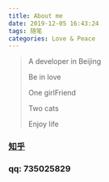 ```yaml
---
title: About me
date: 2019-12-05 16:43:24
tags: 随笔
categories: Love & Peace
---
```


> A developer in Beijing
>
> Be in love
>
> One girlFriend
>
> Two cats
>
> Enjoy life



### [知乎](https://www.zhihu.com/people/mi-hai-bo-37/activities)
### qq: 735025829

